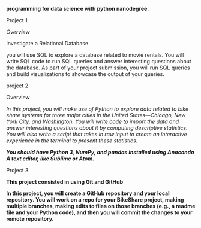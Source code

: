 **programming for data science with python nanodegree.**

Project 1

_Overview_

Investigate a Relational Database

you will use SQL to explore a database related to movie rentals. You will write SQL code to run SQL queries and answer interesting questions about the database. As part of your project submission, you will run SQL queries and build visualizations to showcase the output of your queries.

project 2

Overview

_In this project, you will make use of Python to explore data related to bike share systems for three major cities in the United States—Chicago, New York City, and Washington. You will write code to import the data and answer interesting questions about it by computing descriptive statistics. You will also write a script that takes in raw input to create an interactive experience in the terminal to present these statistics._

**_You should have Python 3, NumPy, and pandas installed using Anaconda
A text editor, like Sublime or Atom._**

Project 3

**This project consisted in using Git and GitHub**

**In this project, you will create a GitHub repository and your local repository. You will work on a repo for your BikeShare project, making multiple branches, making edits to files on those branches (e.g., a readme file and your Python code), and then you will commit the changes to your remote repository.**
